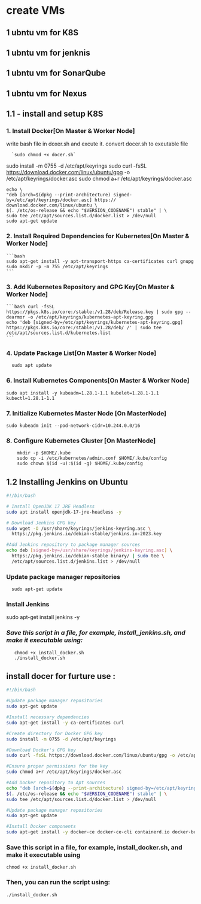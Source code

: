 # **create VMs**

## 1 ubntu vm for K8S
## 1 ubntu vm for jenknis
## 1 ubntu vm for SonarQube
## 1 ubntu vm for Nexus 

## 1.1 - **install and setup K8S** 
 
 ### 1. Install Docker[On Master & Worker Node]
write bash file in doxer.sh and excute it. 
convert docer.sh to exeutable file 

      `sudo chmod +x docer.sh`
    
    

   sudo install -m 0755 -d /etc/apt/keyrings
    sudo curl -fsSL https://download.docker.com/linux/ubuntu/gpg -o /etc/apt/keyrings/docker.asc
    sudo chmod a+r /etc/apt/keyrings/docker.asc

    echo \
    "deb [arch=$(dpkg --print-architecture) signed-by=/etc/apt/keyrings/docker.asc] https://    download.docker.com/linux/ubuntu \
    $(. /etc/os-release && echo "$VERSION_CODENAME") stable" | \
    sudo tee /etc/apt/sources.list.d/docker.list > /dev/null
    sudo apt-get update

   
   
 
 ### 2. Install Required Dependencies for Kubernetes[On Master & Worker Node]
    ```bash
    sudo apt-get install -y apt-transport-https ca-certificates curl gnupg
    sudo mkdir -p -m 755 /etc/apt/keyrings
    ```
    
 ### 3. Add Kubernetes Repository and GPG Key[On Master & Worker Node]
 
    ```bash curl -fsSL https://pkgs.k8s.io/core:/stable:/v1.28/deb/Release.key | sudo gpg --dearmor -o /etc/apt/keyrings/kubernetes-apt-keyring.gpg
    echo 'deb [signed-by=/etc/apt/keyrings/kubernetes-apt-keyring.gpg] https://pkgs.k8s.io/core:/stable:/v1.28/deb/ /' | sudo tee /etc/apt/sources.list.d/kubernetes.list
    ```
 ### 4. Update Package List[On Master & Worker Node]
      sudo apt update
 
### 6. Install Kubernetes Components[On Master & Worker Node]
    sudo apt install -y kubeadm=1.28.1-1.1 kubelet=1.28.1-1.1 kubectl=1.28.1-1.1
 
### 7. Initialize Kubernetes Master Node [On MasterNode]
    sudo kubeadm init --pod-network-cidr=10.244.0.0/16
 
### 8. Configure Kubernetes Cluster [On MasterNode]
    
        mkdir -p $HOME/.kube
        sudo cp -i /etc/kubernetes/admin.conf $HOME/.kube/config
        sudo chown $(id -u):$(id -g) $HOME/.kube/config


 
## 1.2 Installing Jenkins on Ubuntu

```bash
#!/bin/bash

# Install OpenJDK 17 JRE Headless
sudo apt install openjdk-17-jre-headless -y

# Download Jenkins GPG key
sudo wget -O /usr/share/keyrings/jenkins-keyring.asc \
  https://pkg.jenkins.io/debian-stable/jenkins.io-2023.key

#Add Jenkins repository to package manager sources
echo deb [signed-by=/usr/share/keyrings/jenkins-keyring.asc] \
  https://pkg.jenkins.io/debian-stable binary/ | sudo tee \
  /etc/apt/sources.list.d/jenkins.list > /dev/null

```
### Update package manager repositories

      sudo apt-get update


### Install Jenkins
sudo apt-get install jenkins -y

### *Save this script in a file, for example, install_jenkins.sh, and make it executable using:*
       chmod +x install_docker.sh
       ./install_docker.sh


## install docer for furture use :
```bash
#!/bin/bash

#Update package manager repositories
sudo apt-get update

#Install necessary dependencies
sudo apt-get install -y ca-certificates curl

#Create directory for Docker GPG key
sudo install -m 0755 -d /etc/apt/keyrings

#Download Docker's GPG key
sudo curl -fsSL https://download.docker.com/linux/ubuntu/gpg -o /etc/apt/keyrings/docker.asc

#Ensure proper permissions for the key
sudo chmod a+r /etc/apt/keyrings/docker.asc

#Add Docker repository to Apt sources
echo "deb [arch=$(dpkg --print-architecture) signed-by=/etc/apt/keyrings/docker.asc] https://download.docker.com/linux/ubuntu \
$(. /etc/os-release && echo "$VERSION_CODENAME") stable" | \
sudo tee /etc/apt/sources.list.d/docker.list > /dev/null

#Update package manager repositories
sudo apt-get update

#Install Docker components
sudo apt-get install -y docker-ce docker-ce-cli containerd.io docker-buildx-plugin docker-compose-plugin
```

### Save this script in a file, for example, install_docker.sh, and make it executable using
   
    chmod +x install_docker.sh

### Then, you can run the script using:
    ./install_docker.sh



